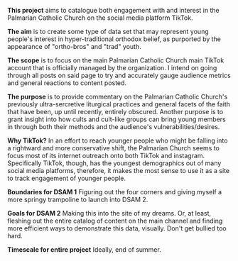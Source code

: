 **This project** aims to catalogue both engagement with and interest in the Palmarian Catholic Church on the social media platform TikTok.

**The aim** is to create some type of data set that may represent young people's interest in hyper-traditional orthodox belief, as purported by the appearance of "ortho-bros" and "trad" youth.

**The scope** is to focus on the main Palmarian Catholic Church main TikTok account that is officially managed by the organization. I intend on going through all posts on said page to try and accurately gauge audience metrics and general reactions to content posted.

**The purpose** is to provide commentary on the Palmarian Catholic Church's previously ultra-sercretive liturgical practices and general facets of the faith that have been, up until recently, entirely obscured. Another purpose is to grant insight into how cults and cult-like groups can bring young members in through both their methods and the audience's vulnerabilities/desires.

**Why TikTok?** In an effort to reach younger people who might be falling into a rightward and more conservative shift, the Palmarian Church seems to focus most of its internet outreach onto both TikTok and instagram. Specifically TikTok, though, has the youngest demographics out of many social media platforms, therefore, it makes the most sense to use it as a site to track engagement of younger people.

**Boundaries for DSAM 1** Figuring out the four corners and giving myself a more springy trampoline to launch into DSAM 2. 

**Goals for DSAM 2** Making this into the site of my dreams. Or, at least, fleshing out the entire catalog of content on the main channel and finding more efficient ways to demonstrate this data, visually. Don't get bullied too hard.

**Timescale for entire project** Ideally, end of summer.